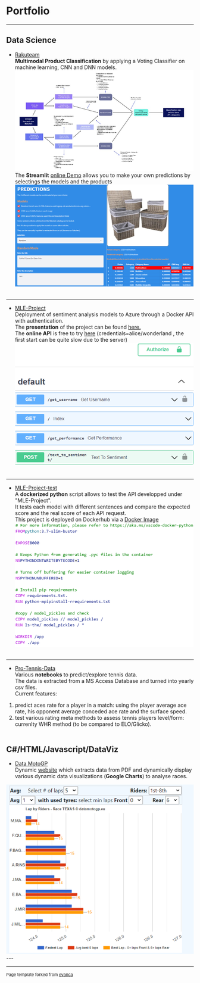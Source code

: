 # Portfolio

---

## Data Science

- [Rakuteam](https://github.com/damienld/Rakuteam) <br>
**Multimodal Product Classification** by applying a Voting Classifier on machine learning, CNN and DNN models.<br>
<img src="https://github.com/damienld/Rakuteam/blob/main/Pictures/presentation/voting.jpeg?raw=true"/>![]()<br>
The **Streamlit** [online Demo](https://share.streamlit.io/damienld/rakuteam/main/Streamlit_rakuten/demo_rakuten.py ) allows you to make your own predictions by selectings the models and the products
<img src="images/Rakuteam.png?raw=true"/><br><br>
---
- [MLE-Project](https://github.com/damienld/MLE-Project)<br>
Deployment of sentiment analysis models to Azure through a Docker API with authentication.<br>
The **presentation** of the project can be found [here.](https://github.com/damienld/MLE-Project/blob/main/Documentation%20MLE%20projet_EN.pdf)<br>
The **online API** is free to try [here](https://disneyreviews.azurewebsites.net/docs#/) (credentials=alice/wonderland , the first start can be quite slow due to the server) 
<img src="images/mleproject.png?raw=true"/><br><br>
---
- [MLE-Project-test](https://github.com/damienld/MLE-Project_test)<br>
A **dockerized python** script allows to test the API developped under "MLE-Project".<br>
It tests each model with different sentences and compare the expected score and the real score of each API request.<br>
This project is deployed on Dockerhub via a [Docker Image](https://hub.docker.com/repository/docker/dami1ld/mleprojecttest)
<img src="images/mleprojecttest.png?raw=true"/><br><br>
---
- [Pro-Tennis-Data](https://github.com/damienld/Pro-Tennis-Analysis)<br>
Various **notebooks** to predict/explore tennis data.<br>
The data is extracted from a MS Access Database and turned into yearly csv files.<br>
Current features:<br>
1) predict aces rate for a player in a match: using the player average ace rate, his opponent average conceded ace rate and the surface speed.<br>
2) test various rating meta methods to assess tennis players level/form: currenlty WHR method (to be compared to ELO/Glicko).
<br><br>

## C#/HTML/Javascript/DataViz

- [Data MotoGP](https://github.com/damienld/MotoGP)<br>
Dynamic [website](https://datamotogp.azurewebsites.net/GpResults/Index/81) which extracts data from PDF and dynamically display various dynamic data visualizations (**Google Charts**) to analyse races.
<img src="images/datamotogp.png?raw=true"/>
---




---
<p style="font-size:11px">Page template forked from <a href="https://github.com/evanca/quick-portfolio">evanca</a></p>
<!-- Remove above link if you don't want to attibute -->
